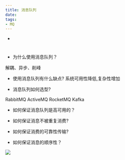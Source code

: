 ```yaml
---
title: 消息队列
date: 
tags:
- MQ
---
```

<!-- TOC -->

- [](#)

<!-- /TOC -->

# 

* 为什么使用消息队列？

解耦、异步、削峰

* 使用消息队列有什么缺点?
系统可用性降低,复杂性增加

* 消息队列如何选型?

RabbitMQ
ActiveMQ
RocketMQ
Kafka

* 如何保证消息队列是高可用的？


* 如何保证消息不被重复消费?


* 如何保证消费的可靠性传输?



* 如何保证消息的顺序性？

[![](https://static.segmentfault.com/v-5b1df2a7/global/img/creativecommons-cc.svg)](https://creativecommons.org/licenses/by-nc-nd/4.0/)